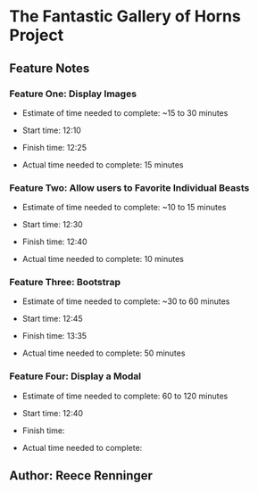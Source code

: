 # The Fantastic Gallery of Horns Project

## Feature Notes

### Feature One: Display Images

- Estimate of time needed to complete: ~15 to 30 minutes

- Start time: 12:10

- Finish time: 12:25

- Actual time needed to complete: 15 minutes

### Feature Two: Allow users to Favorite Individual Beasts

- Estimate of time needed to complete: ~10 to 15 minutes

- Start time: 12:30

- Finish time: 12:40

- Actual time needed to complete: 10 minutes

### Feature Three: Bootstrap

- Estimate of time needed to complete: ~30 to 60 minutes

- Start time: 12:45

- Finish time: 13:35

- Actual time needed to complete: 50 minutes

### Feature Four: Display a Modal

- Estimate of time needed to complete: 60 to 120 minutes

- Start time: 12:40

- Finish time:

- Actual time needed to complete:

## Author: Reece Renninger